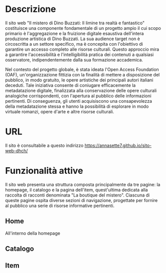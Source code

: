 # Descrizione
Il sito web "Il mistero di Dino Buzzati: Il limine tra realtà e fantastico" costituisce una componente fondamentale di un progetto ampio il cui scopo primario è l'aggregazione e la fruizione digitale esaustiva dell'intera produzione artistica di Dino Buzzati. La sua audience target non è circoscritta a un settore specifico, ma è concepita con l'obiettivo di garantire un accesso completo alle risorse culturali. Questo approccio mira a garantire l'accessibilità e l'intelligibilità pratica dei contenuti a qualsiasi osservatore, indipendentemente dalla sua formazione accademica.

Nel contesto del progetto globale, è stata ideata l'Open Access Foundation (OAF), un'organizzazione fittizia con la finalità di mettere a disposizione del pubblico, in modo gratuito, le opere artistiche dei principali autori italiani deceduti. Tale iniziativa consente di coniugare efficacemente la metadatazione digitale, finalizzata alla conservazione delle opere culturali analogiche corrispondenti, con l'apertura al pubblico delle informazioni pertinenti. Di conseguenza, gli utenti acquisiscono una consapevolezza della metadatazione stessa e hanno la possibilità di esplorare in modo virtuale romanzi, opere d'arte e altre risorse culturali.

# URL
Il sito è consultabile a questo indirizzo https://annasette7.github.io/sito-web-dhch/

# Funzionalità attive
Il sito web presenta una struttura composta principalmente da tre pagine: la homepage, il catalogo e la pagina dell'item, quest'ultima dedicata alla raccolta di racconti denominata "La boutique del mistero". Ciascuna di queste pagine ospita diverse sezioni di navigazione, progettate per fornire al pubblico una serie di risorse informative pertinenti.

## Home
All'interno della homepage 

## Catalogo


## Item
